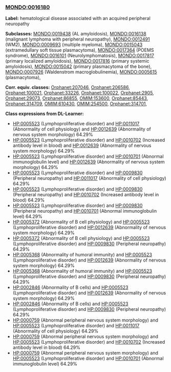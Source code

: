 
### [MONDO:0016180](http://purl.obolibrary.org/obo/MONDO_0016180)
**Label:** hematological disease associated with an acquired peripheral neuropathy

**Subclasses:** [MONDO:0019438](http://purl.obolibrary.org/obo/MONDO_0019438) (AL amyloidosis), [MONDO:0016138](http://purl.obolibrary.org/obo/MONDO_0016138) (malignant lymphoma with peripheral neuropathy), [MONDO:0012491](http://purl.obolibrary.org/obo/MONDO_0012491) (WM2), [MONDO:0009693](http://purl.obolibrary.org/obo/MONDO_0009693) (multiple myeloma), [MONDO:0015043](http://purl.obolibrary.org/obo/MONDO_0015043) (extramedullary soft tissue plasmacytoma), [MONDO:0017364](http://purl.obolibrary.org/obo/MONDO_0017364) (POEMS syndrome), [MONDO:0016101](http://purl.obolibrary.org/obo/MONDO_0016101) (Neurolymphomatosis), [MONDO:0017817](http://purl.obolibrary.org/obo/MONDO_0017817) (primary localized amyloidosis), [MONDO:0017816](http://purl.obolibrary.org/obo/MONDO_0017816) (primary systemic amyloidosis), [MONDO:0015042](http://purl.obolibrary.org/obo/MONDO_0015042) (primary plasmacytoma of the bone), [MONDO:0007926](http://purl.obolibrary.org/obo/MONDO_0007926) (Waldenstrom macroglobulinemia), [MONDO:0005615](http://purl.obolibrary.org/obo/MONDO_0005615) (plasmacytoma), 

**Corr. equiv. classes:** [Orphanet:207046](http://www.orpha.net/ORDO/Orphanet_207046), [Orphanet:206586](http://www.orpha.net/ORDO/Orphanet_206586), [Orphanet:100021](http://www.orpha.net/ORDO/Orphanet_100021), [Orphanet:33226](http://www.orpha.net/ORDO/Orphanet_33226), [Orphanet:100022](http://www.orpha.net/ORDO/Orphanet_100022), [Orphanet:2905](http://www.orpha.net/ORDO/Orphanet_2905), [Orphanet:29073](http://www.orpha.net/ORDO/Orphanet_29073), [Orphanet:86855](http://www.orpha.net/ORDO/Orphanet_86855), [OMIM:153600](http://purl.obolibrary.org/obo/OMIM_153600), [Orphanet:85443](http://www.orpha.net/ORDO/Orphanet_85443), [Orphanet:314709](http://www.orpha.net/ORDO/Orphanet_314709), [OMIM:610430](http://purl.obolibrary.org/obo/OMIM_610430), [OMIM:254500](http://purl.obolibrary.org/obo/OMIM_254500), [Orphanet:314701](http://www.orpha.net/ORDO/Orphanet_314701), 

**Class expressions from DL-Learner:**

- [HP:0005523](http://purl.obolibrary.org/obo/HP_0005523) (Lymphoproliferative disorder) and [HP:0011017](http://purl.obolibrary.org/obo/HP_0011017) (Abnormality of cell physiology) and [HP:0012639](http://purl.obolibrary.org/obo/HP_0012639) (Abnormality of nervous system morphology) 64.29%
- [HP:0005523](http://purl.obolibrary.org/obo/HP_0005523) (Lymphoproliferative disorder) and [HP:0010702](http://purl.obolibrary.org/obo/HP_0010702) (Increased antibody level in blood) and [HP:0012639](http://purl.obolibrary.org/obo/HP_0012639) (Abnormality of nervous system morphology) 64.29%
- [HP:0005523](http://purl.obolibrary.org/obo/HP_0005523) (Lymphoproliferative disorder) and [HP:0010701](http://purl.obolibrary.org/obo/HP_0010701) (Abnormal immunoglobulin level) and [HP:0012639](http://purl.obolibrary.org/obo/HP_0012639) (Abnormality of nervous system morphology) 64.29%
- [HP:0005523](http://purl.obolibrary.org/obo/HP_0005523) (Lymphoproliferative disorder) and [HP:0009830](http://purl.obolibrary.org/obo/HP_0009830) (Peripheral neuropathy) and [HP:0011017](http://purl.obolibrary.org/obo/HP_0011017) (Abnormality of cell physiology) 64.29%
- [HP:0005523](http://purl.obolibrary.org/obo/HP_0005523) (Lymphoproliferative disorder) and [HP:0009830](http://purl.obolibrary.org/obo/HP_0009830) (Peripheral neuropathy) and [HP:0010702](http://purl.obolibrary.org/obo/HP_0010702) (Increased antibody level in blood) 64.29%
- [HP:0005523](http://purl.obolibrary.org/obo/HP_0005523) (Lymphoproliferative disorder) and [HP:0009830](http://purl.obolibrary.org/obo/HP_0009830) (Peripheral neuropathy) and [HP:0010701](http://purl.obolibrary.org/obo/HP_0010701) (Abnormal immunoglobulin level) 64.29%
- [HP:0005372](http://purl.obolibrary.org/obo/HP_0005372) (Abnormality of B cell physiology) and [HP:0005523](http://purl.obolibrary.org/obo/HP_0005523) (Lymphoproliferative disorder) and [HP:0012639](http://purl.obolibrary.org/obo/HP_0012639) (Abnormality of nervous system morphology) 64.29%
- [HP:0005372](http://purl.obolibrary.org/obo/HP_0005372) (Abnormality of B cell physiology) and [HP:0005523](http://purl.obolibrary.org/obo/HP_0005523) (Lymphoproliferative disorder) and [HP:0009830](http://purl.obolibrary.org/obo/HP_0009830) (Peripheral neuropathy) 64.29%
- [HP:0005368](http://purl.obolibrary.org/obo/HP_0005368) (Abnormality of humoral immunity) and [HP:0005523](http://purl.obolibrary.org/obo/HP_0005523) (Lymphoproliferative disorder) and [HP:0012639](http://purl.obolibrary.org/obo/HP_0012639) (Abnormality of nervous system morphology) 64.29%
- [HP:0005368](http://purl.obolibrary.org/obo/HP_0005368) (Abnormality of humoral immunity) and [HP:0005523](http://purl.obolibrary.org/obo/HP_0005523) (Lymphoproliferative disorder) and [HP:0009830](http://purl.obolibrary.org/obo/HP_0009830) (Peripheral neuropathy) 64.29%
- [HP:0002846](http://purl.obolibrary.org/obo/HP_0002846) (Abnormality of B cells) and [HP:0005523](http://purl.obolibrary.org/obo/HP_0005523) (Lymphoproliferative disorder) and [HP:0012639](http://purl.obolibrary.org/obo/HP_0012639) (Abnormality of nervous system morphology) 64.29%
- [HP:0002846](http://purl.obolibrary.org/obo/HP_0002846) (Abnormality of B cells) and [HP:0005523](http://purl.obolibrary.org/obo/HP_0005523) (Lymphoproliferative disorder) and [HP:0009830](http://purl.obolibrary.org/obo/HP_0009830) (Peripheral neuropathy) 64.29%
- [HP:0000759](http://purl.obolibrary.org/obo/HP_0000759) (Abnormal peripheral nervous system morphology) and [HP:0005523](http://purl.obolibrary.org/obo/HP_0005523) (Lymphoproliferative disorder) and [HP:0011017](http://purl.obolibrary.org/obo/HP_0011017) (Abnormality of cell physiology) 64.29%
- [HP:0000759](http://purl.obolibrary.org/obo/HP_0000759) (Abnormal peripheral nervous system morphology) and [HP:0005523](http://purl.obolibrary.org/obo/HP_0005523) (Lymphoproliferative disorder) and [HP:0010702](http://purl.obolibrary.org/obo/HP_0010702) (Increased antibody level in blood) 64.29%
- [HP:0000759](http://purl.obolibrary.org/obo/HP_0000759) (Abnormal peripheral nervous system morphology) and [HP:0005523](http://purl.obolibrary.org/obo/HP_0005523) (Lymphoproliferative disorder) and [HP:0010701](http://purl.obolibrary.org/obo/HP_0010701) (Abnormal immunoglobulin level) 64.29%


